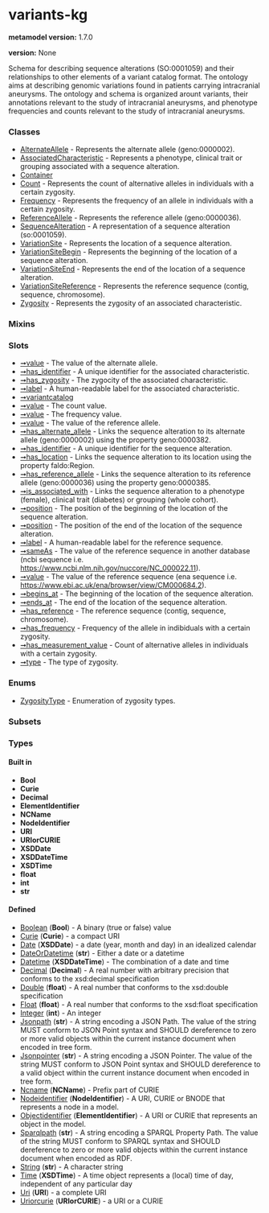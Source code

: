 
# variants-kg


**metamodel version:** 1.7.0

**version:** None


Schema for describing sequence alterations (SO:0001059) and their relationships to other elements of a variant catalog format.
The ontology aims at describing genomic variations found in patients carrying intracranial aneurysms.
The ontology and schema is organized arount variants, their annotations relevant to the study of 
intracranial aneurysms, and phenotype frequencies and counts relevant to the study of intracranial aneurysms.


### Classes

 * [AlternateAllele](AlternateAllele.md) - Represents the alternate allele (geno:0000002).
 * [AssociatedCharacteristic](AssociatedCharacteristic.md) - Represents a phenotype, clinical trait or grouping associated with a sequence alteration.
 * [Container](Container.md)
 * [Count](Count.md) - Represents the count of alternative alleles in individuals with a certain zygosity.
 * [Frequency](Frequency.md) - Represents the frequency of an allele in individuals with a certain zygosity.
 * [ReferenceAllele](ReferenceAllele.md) - Represents the reference allele (geno:0000036).
 * [SequenceAlteration](SequenceAlteration.md) - A representation of a sequence alteration (so:0001059).
 * [VariationSite](VariationSite.md) - Represents the location of a sequence alteration.
 * [VariationSiteBegin](VariationSiteBegin.md) - Represents the beginning of the location of a sequence alteration.
 * [VariationSiteEnd](VariationSiteEnd.md) - Represents the end of the location of a sequence alteration.
 * [VariationSiteReference](VariationSiteReference.md) - Represents the reference sequence (contig, sequence, chromosome).
 * [Zygosity](Zygosity.md) - Represents the zygosity of an associated characteristic.

### Mixins


### Slots

 * [➞value](alternateAllele__value.md) - The value of the alternate allele.
 * [➞has_identifier](associatedCharacteristic__has_identifier.md) - A unique identifier for the associated characteristic.
 * [➞has_zygosity](associatedCharacteristic__has_zygosity.md) - The zygocity of the associated characteristic.
 * [➞label](associatedCharacteristic__label.md) - A human-readable label for the associated characteristic.
 * [➞variantcatalog](container__variantcatalog.md)
 * [➞value](count__value.md) - The count value.
 * [➞value](frequency__value.md) - The frequency value.
 * [➞value](referenceAllele__value.md) - The value of the reference allele.
 * [➞has_alternate_allele](sequenceAlteration__has_alternate_allele.md) - Links the sequence alteration to its alternate allele (geno:0000002) using the property geno:0000382.
 * [➞has_identifier](sequenceAlteration__has_identifier.md) - A unique identifier for the sequence alteration.
 * [➞has_location](sequenceAlteration__has_location.md) - Links the sequence alteration to its location using the property faldo:Region.
 * [➞has_reference_allele](sequenceAlteration__has_reference_allele.md) - Links the sequence alteration to its reference allele (geno:0000036) using the property geno:0000385.
 * [➞is_associated_with](sequenceAlteration__is_associated_with.md) - Links the sequence alteration to a phenotype (female), clinical trait (diabetes) or grouping (whole cohort).
 * [➞position](variationSiteBegin__position.md) - The position of the beginning of the location of the sequence alteration.
 * [➞position](variationSiteEnd__position.md) - The position of the end of the location of the sequence alteration.
 * [➞label](variationSiteReference__label.md) - A human-readable label for the reference sequence.
 * [➞sameAs](variationSiteReference__sameAs.md) - The value of the reference sequence in another database (ncbi sequence i.e. https://www.ncbi.nlm.nih.gov/nuccore/NC_000022.11).
 * [➞value](variationSiteReference__value.md) - The value of the reference sequence (ena sequence i.e. https://www.ebi.ac.uk/ena/browser/view/CM000684.2).
 * [➞begins_at](variationSite__begins_at.md) - The beginning of the location of the sequence alteration.
 * [➞ends_at](variationSite__ends_at.md) - The end of the location of the sequence alteration.
 * [➞has_reference](variationSite__has_reference.md) - The reference sequence (contig, sequence, chromosome).
 * [➞has_frequency](zygosity__has_frequency.md) - Frequency of the allele in indibiduals with a certain zygosity.
 * [➞has_measurement_value](zygosity__has_measurement_value.md) - Count of alternative alleles in individuals with a certain zygosity.
 * [➞type](zygosity__type.md) - The type of zygosity.

### Enums

 * [ZygosityType](ZygosityType.md) - Enumeration of zygosity types.

### Subsets


### Types


#### Built in

 * **Bool**
 * **Curie**
 * **Decimal**
 * **ElementIdentifier**
 * **NCName**
 * **NodeIdentifier**
 * **URI**
 * **URIorCURIE**
 * **XSDDate**
 * **XSDDateTime**
 * **XSDTime**
 * **float**
 * **int**
 * **str**

#### Defined

 * [Boolean](types/Boolean.md)  (**Bool**)  - A binary (true or false) value
 * [Curie](types/Curie.md)  (**Curie**)  - a compact URI
 * [Date](types/Date.md)  (**XSDDate**)  - a date (year, month and day) in an idealized calendar
 * [DateOrDatetime](types/DateOrDatetime.md)  (**str**)  - Either a date or a datetime
 * [Datetime](types/Datetime.md)  (**XSDDateTime**)  - The combination of a date and time
 * [Decimal](types/Decimal.md)  (**Decimal**)  - A real number with arbitrary precision that conforms to the xsd:decimal specification
 * [Double](types/Double.md)  (**float**)  - A real number that conforms to the xsd:double specification
 * [Float](types/Float.md)  (**float**)  - A real number that conforms to the xsd:float specification
 * [Integer](types/Integer.md)  (**int**)  - An integer
 * [Jsonpath](types/Jsonpath.md)  (**str**)  - A string encoding a JSON Path. The value of the string MUST conform to JSON Point syntax and SHOULD dereference to zero or more valid objects within the current instance document when encoded in tree form.
 * [Jsonpointer](types/Jsonpointer.md)  (**str**)  - A string encoding a JSON Pointer. The value of the string MUST conform to JSON Point syntax and SHOULD dereference to a valid object within the current instance document when encoded in tree form.
 * [Ncname](types/Ncname.md)  (**NCName**)  - Prefix part of CURIE
 * [Nodeidentifier](types/Nodeidentifier.md)  (**NodeIdentifier**)  - A URI, CURIE or BNODE that represents a node in a model.
 * [Objectidentifier](types/Objectidentifier.md)  (**ElementIdentifier**)  - A URI or CURIE that represents an object in the model.
 * [Sparqlpath](types/Sparqlpath.md)  (**str**)  - A string encoding a SPARQL Property Path. The value of the string MUST conform to SPARQL syntax and SHOULD dereference to zero or more valid objects within the current instance document when encoded as RDF.
 * [String](types/String.md)  (**str**)  - A character string
 * [Time](types/Time.md)  (**XSDTime**)  - A time object represents a (local) time of day, independent of any particular day
 * [Uri](types/Uri.md)  (**URI**)  - a complete URI
 * [Uriorcurie](types/Uriorcurie.md)  (**URIorCURIE**)  - a URI or a CURIE

